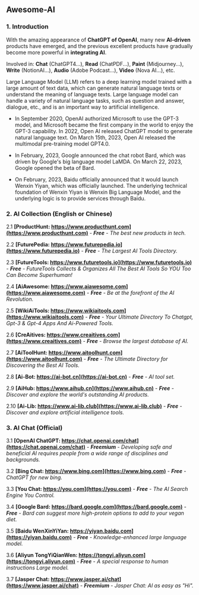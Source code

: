 ## Awesome-AI

### 1. Introduction
With the amazing appearance of **ChatGPT of OpenAI**, many new **AI-driven** products have emerged, and the previous excellent products have gradually become more powerful in **integrating AI**.

Involved in: **Chat** (ChatGPT4...), **Read** (ChatPDF...), **Paint** (Midjourney...), **Write** (NotionAI...), **Audio** (Adobe Podcast...), **Video** (Nova AI...), etc.

Large Language Model (LLM) refers to a deep learning model trained with a large amount of text data, which can generate natural language texts or understand the meaning of language texts. Large language model can handle a variety of natural language tasks, such as question and answer, dialogue, etc., and is an important way to artificial intelligence.

- In September 2020, OpenAI authorized Microsoft to use the GPT-3 model, and Microsoft became the first company in the world to enjoy the GPT-3 capability. In 2022, Open AI released ChatGPT model to generate natural language text. On March 15th, 2023, Open AI released the multimodal pre-training model GPT4.0.

- In February, 2023, Google announced the chat robot Bard, which was driven by Google's big language model LaMDA. On March 22, 2023, Google opened the beta of Bard.

- On February, 2023, Baidu officially announced that it would launch Wenxin Yiyan, which was officially launched. The underlying technical foundation of Wenxin Yiyan is Wenxin Big Language Model, and the underlying logic is to provide services through Baidu.

### 2. AI Collection (English or Chinese)
2.1 **[ProductHunt: https://www.producthunt.com](https://www.producthunt.com)** - **_Free_** - _The best new products in tech._

2.2 **[FuturePedia: https://www.futurepedia.io](https://www.futurepedia.io)** - **_Free_** - _The Largest AI Tools Directory._

2.3 **[FutureTools: https://www.futuretools.io](https://www.futuretools.io)** - **_Free_** - _FutureTools Collects & Organizes All The Best AI Tools So YOU Too Can Become Superhuman!_

2.4 **[AiAwesome: https://www.aiawesome.com](https://www.aiawesome.com)** - **_Free_** - _Be at the forefront of the AI Revolution._

2.5 **[WikiAiTools: https://www.wikiaitools.com](https://www.wikiaitools.com)** - **_Free_** - _Your Ultimate Directory To Chatgpt, Gpt-3 & Gpt-4 Apps And Ai-Powered Tools._

2.6 **[CreAitives: https://www.creaitives.com](https://www.creaitives.com)** - **_Free_** - _Browse the largest database of AI._

2.7 **[AiToolHunt: https://www.aitoolhunt.com](https://www.aitoolhunt.com)** - **_Free_** - _The Ultimate Directory for Discovering the Best AI Tools._

2.8 **[Ai-Bot: https://ai-bot.cn](https://ai-bot.cn)** - **_Free_** - _AI tool set._

2.9 **[AiHub: https://www.aihub.cn](https://www.aihub.cn)** - **_Free_** - _Discover and explore the world's outstanding AI products._

2.10 **[Ai-Lib: https://www.ai-lib.club](https://www.ai-lib.club)** - **_Free_** - _Discover and explore artificial intelligence tools._

### 3. AI Chat (Official)
3.1 **[OpenAI ChatGPT: https://chat.openai.com/chat](https://chat.openai.com/chat)** - **_Freemium_** - _Developing safe and beneficial AI requires people from a wide range of disciplines and backgrounds._

3.2 **[Bing Chat: https://www.bing.com](https://www.bing.com)** - **_Free_** - _ChatGPT for new bing._

3.3 **[You Chat: https://you.com](https://you.com)** - **_Free_** - _The AI Search Engine You Control._

3.4 **[Google Bard: https://bard.google.com](https://bard.google.com)** - **_Free_** - _Bard can suggest more high-protein options to add to your vegan diet._

3.5 **[Baidu WenXinYiYan: https://yiyan.baidu.com](https://yiyan.baidu.com)** - **_Free_** - _Knowledge-enhanced large language model._

3.6 **[Aliyun TongYiQianWen: https://tongyi.aliyun.com](https://tongyi.aliyun.com)** - **_Free_** - _A special response to human instructions Large model._

3.7 **[Jasper Chat: https://www.jasper.ai/chat](https://www.jasper.ai/chat)** - **_Freemium_** - _Jasper Chat: AI as easy as "Hi"._
